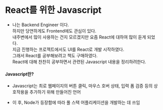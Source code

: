 # React를 위한 Javascript
- 나는 Backend Engineer 이다.<br>
  하지만 당연하게도 Frontend에도 관심이 있다.<br>
  내주변에서 많이 사용하는 건지 모르겠지만 요즘 React에 대하여 많이 듣게 되었다.<br>
  지금 진행하는 프로젝트에서도 UI를 React로 개발 시작하였다.<br>
  그래서 React를 공부해보려고 책도 구매하였다.<br>
  React에 대해 찬찬히 공부하면서 관련된 Javascript 내용을 정리하려한다.

#### Javascript란?
- Javascript는 최로 웹페이지의 버튼 클릭, 마우스 호버 상태, 입력 폼 검증 등의 상호작용을 추가하기 위해 만들어진 언어

- 이 후, Node가 등장함에 따라 풀 스택 어플리케이션을 개발하는 데 쓰임